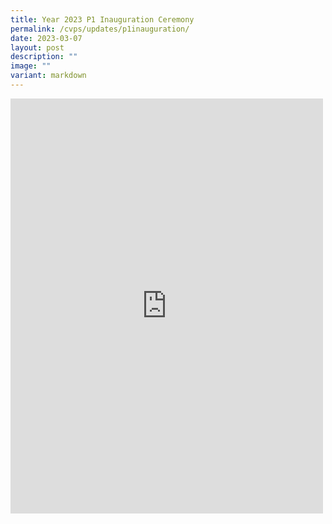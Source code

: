 ```yaml
---
title: Year 2023 P1 Inauguration Ceremony
permalink: /cvps/updates/p1inauguration/
date: 2023-03-07
layout: post
description: ""
image: ""
variant: markdown
---
```

<iframe allow="autoplay; clipboard-write; encrypted-media; picture-in-picture; web-share" allowfullscreen="true" frameborder="0" scrolling="no" style="border:none;overflow:hidden" height="664" width="500" src="https://www.facebook.com/plugins/post.php?href=https%3A%2F%2Fwww.facebook.com%2Fcompassvalepri%2Fposts%2Fpfbid02c3HEGRLirziYcGcbktkbhQwgetohN6caHK5VkJciEr2bZpCphHBkwsorRzLCxRqAl&amp;show_text=true&amp;width=500"></iframe>
